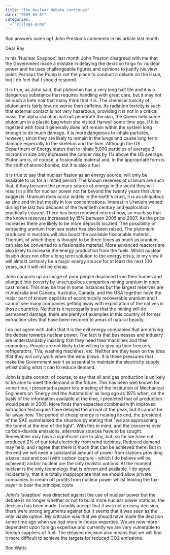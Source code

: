 ```yaml
---
title: "The Nuclear debate continues"
date: "2009-09-01"
categories: 
  - "village-pump"
---
```


Ron answers some opf John Preston's comments in his article last month

Dear Ray

In his 'Nuclear Soapbox' last month John Preston disagreed with me that the Government made a mistake in delaying the decision to go for nuclear power and he uses challengeable figures and opinions to justify his view point. Perhaps the Pump is not the place to conduct a debate on the issue, but I do feel that I should respond.

It is true, as John said, that plutonium has a very long half life and it is a dangerous substance that requires handling with great care, but it may not be such a bete noir that many think that it is. The chemical toxicity of plutonium is fairly low, no worse than caffeine. Its radiation toxicity is such that external contact is not very hazardous, providing it is not in a critical mass, the alpha radiation will not penetrate the skin, the Queen held some plutonium in a plastic bag when she visited Harwell some time ago. If it is ingested with food it generally does not remain within the system long enough to do much damage. It is more dangerous to inhale particles, however, since they are likely to remain in the lungs and cause long term damage especially to the skeleton and the liver. Although the US Department of Energy states that to inhale 5,000 particles of average 3 microns in size only increases the cancer risk by 1% above the US average. Plutonium is, of course, a fissionable material and, in the appropriate form is the stuff of atomic bombs, but it is also a fuel.

It is true to say that nuclear fission as an energy source, will only be available to us for a limited period. The known reserves of uranium are such that, if they became the primary source of energy in the world they will result in a life for nuclear power not far beyond the twenty years that John suggests. Uranium does occur widely in the earth's crust, it is as ubiquitous as zinc and tin but mostly in low concentrations. Interest in Uranium waned during the last two decades of the twentieth century and exploration practically ceased. There has been renewed interest now, so much so that the known reserves increased by 15% between 2005 and 2007. As the price increases there are likely to be more deposits located. The possibility of extracting uranium from sea water has also been raised. The plutonium produced in reactors will also boost the available fissionable material. Thorium, of which there is thought to be three times as much as uranium, can also be converted to a fissionable material. More advanced reactors are also likely to increase the energy production from the fuels. Whilst nuclear fission does not offer a long term solution to the energy crisis, in my view it will almost certainly be a major energy source for at least the next 100 years, but it will not be cheap.

John conjures up an image of poor people displaced from their homes and plunged into poverty by unscrupulous companies mining uranium in open cast mines. This may be true in some instances but the largest reserves are in Australia and Canada. Australia, Canada, and the USA together have the major part of known deposits of economically recoverable uranium and I cannot see many companies getting away with exploitation of the natives in those countries. Neither is it necessarily true that the mining will do permanent damage, there are plenty of examples in this country of former extraction sites that have been restored to areas of natural beauty.

I do not agree with John that it is the evil energy companies that are driving the debate towards nuclear power. The fact is that businesses and industry are understandably insisting that they need their machines and their computers. People are not likely to be willing to give up their freezers, refrigerators, TVs, washing machines, etc. Neither are they keen on the idea that they will only work when the wind blows. It is these pressures that make the Government see it as essential to maintain the electricity supply whilst doing what it can to reduce demand.

John is quite correct, of course, to say that oil and gas production is unlikely to be able to meet the demand in the future. This has been well known for some time, I presented a paper to a meeting of the Institution of Mechanical Engineers on 'Energy and the Automobile' as long ago as 1975 when, on the basis of the information available at the time, I predicted that oil production would peak in 2005. More finds than expected combined with improved extraction techniques have delayed the arrival of the peak, but it cannot be far away now. The period of cheap energy is nearing its end, the president of the SAE summarised the situation by stating that "we are approaching the tunnel at the end of the light". With this in mind, and the concerns over carbon-dioxide emissions, alternative sources have to be sought. Renewables may have a significant role to play, but, so far we have not produced 2% of our total electricity from wind turbines. Reduced demand may help, and I agree that there is much that can be achieved there. But in the end we will need a substantial amount of power from stations providing a base load and coal (with carbon capture - which I do believe will be achieved) and/or nuclear are the only realistic options. At the moment, nuclear is the only technology that is proven and available. I do agree, incidentally, that it is totally inappropriate that we should allow private companies to cream off profits from nuclear power whilst leaving the tax-payer to bear the principal costs.

John's 'soapbox' was directed against the use of nuclear power but the debate is no longer whether or not to build more nuclear power stations, the decision has been made. I readily accept that it was not an easy decision, there were strong arguments against but it seems that it was seen as the only viable option. My criticism was that we should have made the decision some time ago when we had more in-house expertise. We are now more dependent upon foreign expertise and currently we are very vulnerable to foreign suppliers of fuel. The delayed decision also means that we will find it more difficult to achieve the targets for reduced CO2 emissions.

Ron Watts
